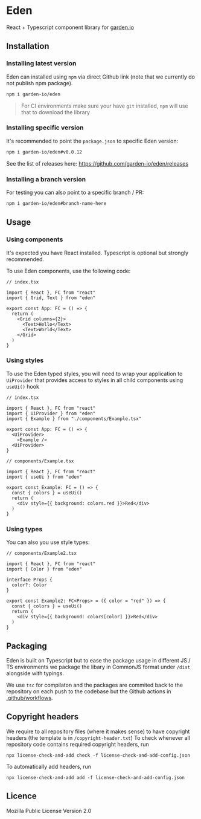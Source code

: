 # Eden

React + Typescript component library for [garden.io](https://garden.io)

## Installation

### Installing latest version

Eden can installed using `npm` via direct Github link (note that we currently do not publish npm package).

```sh
npm i garden-io/eden
```

> For CI environments make sure your have `git` installed, `npm` will use that to download the library

### Installing specific version

It's recommended to point the `package.json` to specific Eden version:

```sh
npm i garden-io/eden#v0.0.12
```

See the list of releases here: https://github.com/garden-io/eden/releases

### Installing a branch version

For testing you can also point to a specific branch / PR:

```sh
npm i garden-io/eden#branch-name-here
```

## Usage

### Using components

It's expected you have React installed. Typescript is optional but strongly recommended.

To use Eden components, use the following code:

```tsx
// index.tsx

import { React }, FC from "react"
import { Grid, Text } from "eden"

export const App: FC = () => {
  return (
    <Grid columns={2}>
      <Text>Hello</Text>
      <Text>World</Text>
    </Grid>
  )
}
```

### Using styles

To use the Eden typed styles, you will need
to wrap your application to `UiProvider` that provides access to styles in all child components using `useUi()` hook

```tsx
// index.tsx

import { React }, FC from "react"
import { UiProvider } from "eden"
import { Example } from "./components/Example.tsx"

export const App: FC = () => {
  <UiProvider>
    <Example />
  <UiProvider>
}
```

```tsx
// components/Example.tsx

import { React }, FC from "react"
import { useUi } from "eden"

export const Example: FC = () => {
  const { colors } = useUi()
  return (
    <div style={{ background: colors.red }}>Red</div>
  )
}

```

### Using types

You can also you use style types:

```tsx
// components/Example2.tsx

import { React }, FC from "react"
import { Color } from "eden"

interface Props {
  color?: Color
}

export const Example2: FC<Props> = ({ color = "red" }) => {
  const { colors } = useUi()
  return (
    <div style={{ background: colors[color] }}>Red</div>
  )
}
```

## Packaging

Eden is built on Typescript but to ease the package usage in different JS / TS environments we package the libary in CommonJS format under `/dist` alongside with typings.

We use `tsc` for compilaton and the packages are commited back to the repository on each push to the codebase but the Github actions in [.github/workflows](.github/workflows).

## Copyright headers

We require to all repository files (where it makes sense) to have copyright headers (the template is in `/copyright-header.txt`)
To check whenever all repository code contains required copyright headers, run

```
npx license-check-and-add check -f license-check-and-add-config.json
```

To automatically add headers, run

```
npx license-check-and-add add -f license-check-and-add-config.json
```

## Licence

Mozilla Public License Version 2.0
